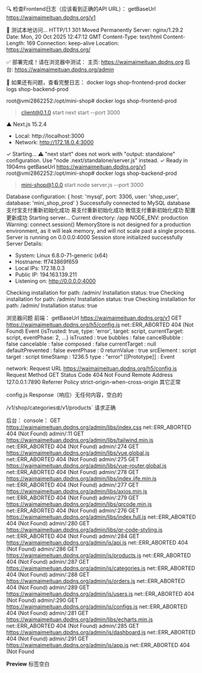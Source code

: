 🔍 检查Frontend日志（应该看到正确的API URL）：
getBaseUrl https://waimaimeituan.dpdns.org/v1

🧪 测试本地访问...
HTTP/1.1 301 Moved Permanently
Server: nginx/1.29.2
Date: Mon, 20 Oct 2025 12:47:12 GMT
Content-Type: text/html
Content-Length: 169
Connection: keep-alive
Location: https://waimaimeituan.dpdns.org/


✅ 部署完成！请在浏览器中测试：
   主页: https://waimaimeituan.dpdns.org
   后台: https://waimaimeituan.dpdns.org/admin

🔎 如果还有问题，查看完整日志：
   docker logs shop-frontend-prod
   docker logs shop-backend-prod


root@vmi2862252:/opt/mini-shop# docker logs shop-frontend-prod

> client@0.1.0 start
> next start --port 3000

   ▲ Next.js 15.2.4
   - Local:        http://localhost:3000
   - Network:      http://172.18.0.4:3000

 ✓ Starting...
 ⚠ "next start" does not work with "output: standalone" configuration. Use "node .next/standalone/server.js" instead.
 ✓ Ready in 1904ms
getBaseUrl https://waimaimeituan.dpdns.org/v1
root@vmi2862252:/opt/mini-shop# docker logs shop-backend-prod

> mini-shop@1.0.0 start
> node server.js --port 3000

Database configuration: {
  host: 'mysql',
  port: 3306,
  user: 'shop_user',
  database: 'mini_shop_prod'
}
Successfully connected to MySQL database
支付宝支付重新初始化成功
易支付重新初始化成功
微信支付重新初始化成功
配置更新成功
Starting server...
Current directory: /app
NODE_ENV: production
Warning: connect.session() MemoryStore is not
designed for a production environment, as it will leak
memory, and will not scale past a single process.
Server is running on 0.0.0.0:4000
Session store initialized successfully
Server Details:
  - System: Linux 6.8.0-71-generic (x64)
  - Hostname: ff743869f659
  - Local IPs: 172.18.0.3
  - Public IP: 194.163.139.211
  - Listening on: http://0.0.0.0:4000
  
Checking installation for path: /admin/
Installation status: true
Checking installation for path: /admin/
Installation status: true
Checking installation for path: /admin/
Installation status: true


浏览器问题
前端：
getBaseUrl https://waimaimeituan.dpdns.org/v1
GET https://waimaimeituan.dpdns.org/h5/config.js net::ERR_ABORTED 404 (Not Found)
Event {isTrusted: true, type: 'error', target: script, currentTarget: script, eventPhase: 2, …}
isTrusted
: 
true
bubbles
: 
false
cancelBubble
: 
false
cancelable
: 
false
composed
: 
false
currentTarget
: 
null
defaultPrevented
: 
false
eventPhase
: 
0
returnValue
: 
true
srcElement
: 
script
target
: 
script
timeStamp
: 
1236.5
type
: 
"error"
[[Prototype]]
: 
Event

network:
Request URL
https://waimaimeituan.dpdns.org/h5/config.js
Request Method
GET
Status Code
404 Not Found
Remote Address
127.0.0.1:7890
Referrer Policy
strict-origin-when-cross-origin
其它正常

config.js Response（响应）无任何内容，空白的

/v1/shop/categories` 或 `/v1/products` 请求正确

后台：
console：
GET https://waimaimeituan.dpdns.org/admin/libs/index.css net::ERR_ABORTED 404 (Not Found)
admin/:11  GET https://waimaimeituan.dpdns.org/admin/libs/tailwind.min.js net::ERR_ABORTED 404 (Not Found)
admin/:274  GET https://waimaimeituan.dpdns.org/admin/libs/vue.global.js net::ERR_ABORTED 404 (Not Found)
admin/:275  GET https://waimaimeituan.dpdns.org/admin/libs/vue-router.global.js net::ERR_ABORTED 404 (Not Found)
admin/:278  GET https://waimaimeituan.dpdns.org/admin/libs/index.iife.min.js net::ERR_ABORTED 404 (Not Found)
admin/:277  GET https://waimaimeituan.dpdns.org/admin/libs/axios.min.js net::ERR_ABORTED 404 (Not Found)
admin/:279  GET https://waimaimeituan.dpdns.org/admin/libs/qrcode.min.js net::ERR_ABORTED 404 (Not Found)
admin/:276  GET https://waimaimeituan.dpdns.org/admin/libs/index.full.js net::ERR_ABORTED 404 (Not Found)
admin/:280  GET https://waimaimeituan.dpdns.org/admin/libs/qr-code-styling.js net::ERR_ABORTED 404 (Not Found)
admin/:284  GET https://waimaimeituan.dpdns.org/admin/js/api.js net::ERR_ABORTED 404 (Not Found)
admin/:286  GET https://waimaimeituan.dpdns.org/admin/js/products.js net::ERR_ABORTED 404 (Not Found)
admin/:287  GET https://waimaimeituan.dpdns.org/admin/js/categories.js net::ERR_ABORTED 404 (Not Found)
admin/:288  GET https://waimaimeituan.dpdns.org/admin/js/orders.js net::ERR_ABORTED 404 (Not Found)
admin/:289  GET https://waimaimeituan.dpdns.org/admin/js/users.js net::ERR_ABORTED 404 (Not Found)
admin/:290  GET https://waimaimeituan.dpdns.org/admin/js/configs.js net::ERR_ABORTED 404 (Not Found)
admin/:281  GET https://waimaimeituan.dpdns.org/admin/libs/echarts.min.js net::ERR_ABORTED 404 (Not Found)
admin/:285  GET https://waimaimeituan.dpdns.org/admin/js/dashboard.js net::ERR_ABORTED 404 (Not Found)
admin/:291  GET https://waimaimeituan.dpdns.org/admin/js/app.js net::ERR_ABORTED 404 (Not Found

**Preview** 标签空白

